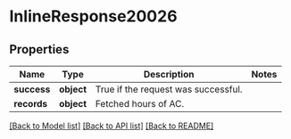 # InlineResponse20026

## Properties
Name | Type | Description | Notes
------------ | ------------- | ------------- | -------------
**success** | **object** | True if the request was successful. | 
**records** | **object** | Fetched hours of AC. | 

[[Back to Model list]](../README.md#documentation-for-models) [[Back to API list]](../README.md#documentation-for-api-endpoints) [[Back to README]](../README.md)

